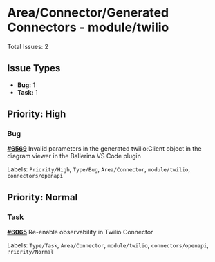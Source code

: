 # Area/Connector/Generated Connectors - module/twilio

Total Issues: 2

## Issue Types

- **Bug:** 1
- **Task:** 1

## Priority: High

### Bug

**[#6569](https://github.com/ballerina-platform/ballerina-library/issues/6569)** Invalid parameters in the generated twilio:Client object in the diagram viewer in the Ballerina VS Code plugin

Labels: `Priority/High`, `Type/Bug`, `Area/Connector`, `module/twilio`, `connectors/openapi`

## Priority: Normal

### Task

**[#6065](https://github.com/ballerina-platform/ballerina-library/issues/6065)** Re-enable observability in Twilio Connector

Labels: `Type/Task`, `Area/Connector`, `module/twilio`, `connectors/openapi`, `Priority/Normal`

